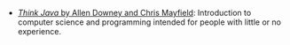 - [*Think Java* by Allen Downey and Chris Mayfield](https://greenteapress.com/wp/think-java): Introduction to computer science and programming intended for people with little or no experience.

